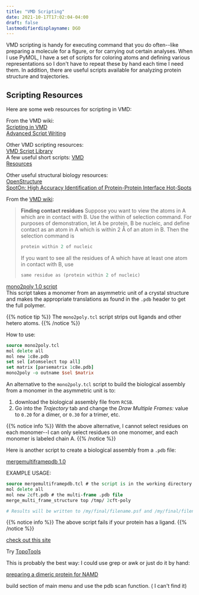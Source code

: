 ```yaml
---
title: "VMD Scripting"
date: 2021-10-17T17:02:04-04:00
draft: false
lastmodifierdisplayname: DGO
---
```


VMD scripting is handy for executing command that you do often--like preparing a molecule for a figure, or for carrying out certain analyses. When I use PyMOL, I have a set of scripts for coloring atoms and defining various representations so I don't have to repeat these by hand each time I need them. In addition, there are useful scripts available for analyzing protein structure and trajectories.

## Scripting Resources

Here are some web resources for scripting in VMD:

From the VMD wiki:  
[Scripting in VMD](https://www.ks.uiuc.edu/Training/Tutorials/vmd/tutorial-html/node4.html)  
[Advanced Script Writing](https://www.ks.uiuc.edu/Research/vmd/vmd-1.3/ug/node246.html) 

Other VMD scripting resources:  
[VMD Script Library](https://www.ks.uiuc.edu/Research/vmd/script_library/)  
A few useful short scripts: [VMD](http://titin.abrol.csun.edu/abrollab/protocols/temp_docs/VMD.html)  
[Resources](https://miaolab.ku.edu/resources.html)  

Other useful structural biology resources:  
[OpenStructure](https://www.openstructure.org/)  
[SpotOn: High Accuracy Identification of Protein-Protein Interface Hot-Spots](https://alcazar.science.uu.nl/cgi/services/SPOTON/spoton/)


From the [VMD wiki](https://www.ks.uiuc.edu/Research/vmd/current/ug/node97.html#SECTION00938300000000000000):


>**Finding contact residues**
>Suppose you want to view the atoms in A which are in contact with B. Use the within <distance> of <selection> selection command. For purposes of demonstration, let A be protein, B be nucleic, and define contact as an atom in A which is within 2 Å of an atom in B. Then the selection command is
>
>```tk
>protein within 2 of nucleic
>```
>
>If you want to see all the residues of A which have at least one atom in contact with B, use
>
>```tk
>same residue as (protein within 2 of nucleic)
>```

[mono2poly 1.0 script](http://www.ks.uiuc.edu/Research/vmd/script_library/scripts/mono2poly/)  
This script takes a monomer from an asymmetric unit of a crystal structure and makes the appropriate translations as found in the `.pdb` header to get the full polymer.

{{% notice tip %}}
The `mono2poly.tcl` script strips out ligands and other hetero atoms.
{{% /notice %}}


How to use:

```tk
source mono2poly.tcl
mol delete all
mol new 1c8e.pdb
set sel [atomselect top all]
set matrix [parsematrix 1c8e.pdb]
mono2poly -o outname $sel $matrix
```

An alternative to the `mono2poly.tcl` script to build the biological assembly from a monomer in the asymmetric unit is to:

1. download the biological assembly file from `RCSB`.
2. Go into the *Trajectory* tab and change the *Draw Multiple Frames:* value to `0.20` for a dimer, or `0.30` for a trimer, etc.


{{% notice info %}}
With the above alternative, I cannot select residues on each monomer--I  can only select residues on one monomer, and each monomer is labeled chain A.
{{% /notice %}}

Here is another script to create a biological assembly from a `.pdb` file:

[mergemultiframepdb 1.0](http://www.ks.uiuc.edu/Research/vmd/script_library/scripts/mergemultiframepdb/)

EXAMPLE USAGE:

```tcl
source mergemultiframepdb.tcl # the script is in the working directory
mol delete all
mol new 2cft.pdb # the multi-frame .pdb file
merge_multi_frame_structure top /tmp/ 2cft-poly

# Results will be written to /my/final/filename.psf and /my/final/filename.pdb
```

{{% notice info %}}
The above script fails if your protein has a ligand.
{{% /notice %}}


[check out this site](https://chryswoods.com/dynamics/visualisation/comparing.html)

Try [TopoTools](https://sites.google.com/site/akohlmey/software/topotools)

This is probably the best way: I could use grep or awk or just do it by hand:

[preparing a dimeric protein for NAMD](https://www.ks.uiuc.edu/Research/namd/mailing_list/namd-l.2005-2006/1573.html)

build section of main menu and use the pdb scan function. ( I can't find it)




